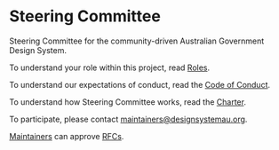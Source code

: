 # Steering Committee 

Steering Committee for the community-driven Australian Government Design System.

To understand your role within this project, read [Roles](ROLES.md).

To understand our expectations of conduct, read the [Code of Conduct](CODE-OF-CONDUCT.md).

To understand how Steering Committee works, read the [Charter](CHARTER.md).

To participate, please contact maintainers@designsystemau.org.

[Maintainers](https://github.com/orgs/designsystemau/teams/maintainers) can approve [RFCs](https://github.com/designsystemau/RFCs). 

